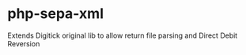 php-sepa-xml
============

Extends Digitick original lib to allow return file parsing and Direct Debit Reversion
